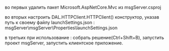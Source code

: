 во первых удалить пакет Microsoft.AspNetCore.Mvc из msgServer.csproj

во вторых настроить DAL.HTTPClient.HTTPClient() конструктор, указав путь к своему файлу launchSettings.json : msgServer\msgServer\Properties\launchSettings.json

в третьих при использование : собрать решение(Ctrl+Shift+B), запустить проект msgServer, запустить клиентское приложение.
